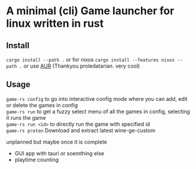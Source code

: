 # A minimal (cli) Game launcher for linux written in rust

## Install
`cargo install --path .` or for nixos `cargo install --features nixos --path .`
or use [AUR](https://aur.archlinux.org/packages/game-rs) (Thankyou proledatarian. very cool)

## Usage
`game-rs config` to go into interactive config mode where you can add, edit or delete the games in config <br />
`game-rs run` to get a fuzzy select menu of all the games in config, selecting it runs the game <br />
`game-rs run <id>` to directly run the game with specified id <br />
`game-rs proton` Download and extract latest wine-ge-custom <br />

unplanned but maybe once it is complete
- GUI app with tauri or soemthing else
- playtime counting 
